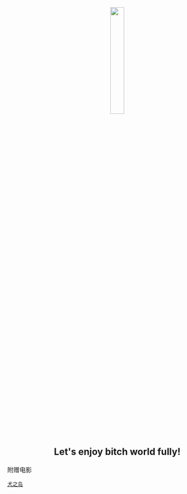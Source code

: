 
<center>
    <img src="https://getcomposer.org/img/logo-composer-transparent2.png" width="25%"/>
</center>
<center>
    <h2> Let's enjoy bitch world fully! </h2>
</center>

附赠电影

[`犬之岛`](http://www.dytt8.net/html/gndy/dyzz/20180703/57074.html)
